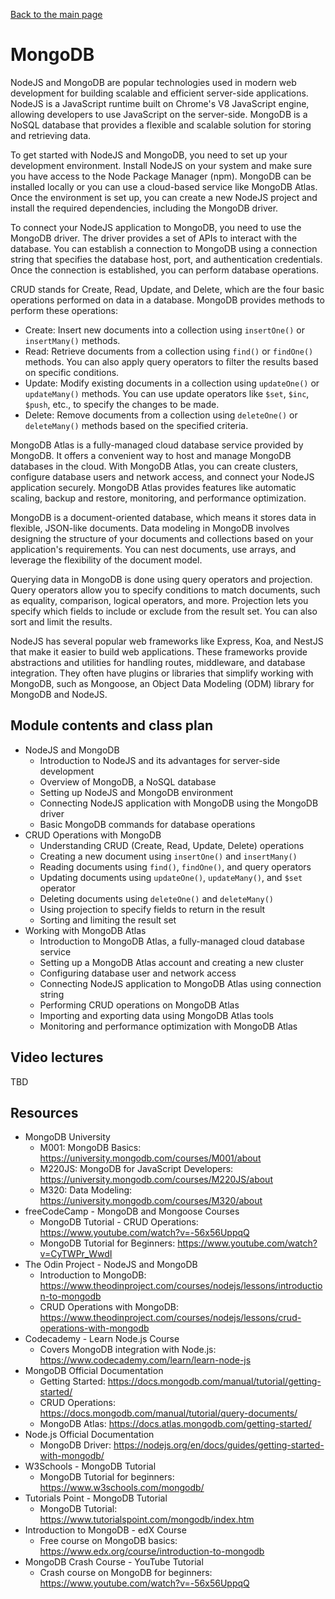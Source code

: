 [Back to the main page](https://github.com/NicholasCaporusso/education-oer-full-stack-development)

# MongoDB
NodeJS and MongoDB are popular technologies used in modern web development for building scalable and efficient server-side applications. NodeJS is a JavaScript runtime built on Chrome's V8 JavaScript engine, allowing developers to use JavaScript on the server-side. MongoDB is a NoSQL database that provides a flexible and scalable solution for storing and retrieving data.

To get started with NodeJS and MongoDB, you need to set up your development environment. Install NodeJS on your system and make sure you have access to the Node Package Manager (npm). MongoDB can be installed locally or you can use a cloud-based service like MongoDB Atlas. Once the environment is set up, you can create a new NodeJS project and install the required dependencies, including the MongoDB driver.

To connect your NodeJS application to MongoDB, you need to use the MongoDB driver. The driver provides a set of APIs to interact with the database. You can establish a connection to MongoDB using a connection string that specifies the database host, port, and authentication credentials. Once the connection is established, you can perform database operations.

CRUD stands for Create, Read, Update, and Delete, which are the four basic operations performed on data in a database. MongoDB provides methods to perform these operations:
- Create: Insert new documents into a collection using `insertOne()` or `insertMany()` methods.
- Read: Retrieve documents from a collection using `find()` or `findOne()` methods. You can also apply query operators to filter the results based on specific conditions.
- Update: Modify existing documents in a collection using `updateOne()` or `updateMany()` methods. You can use update operators like `$set`, `$inc`, `$push`, etc., to specify the changes to be made.
- Delete: Remove documents from a collection using `deleteOne()` or `deleteMany()` methods based on the specified criteria.

MongoDB Atlas is a fully-managed cloud database service provided by MongoDB. It offers a convenient way to host and manage MongoDB databases in the cloud. With MongoDB Atlas, you can create clusters, configure database users and network access, and connect your NodeJS application securely. MongoDB Atlas provides features like automatic scaling, backup and restore, monitoring, and performance optimization.

MongoDB is a document-oriented database, which means it stores data in flexible, JSON-like documents. Data modeling in MongoDB involves designing the structure of your documents and collections based on your application's requirements. You can nest documents, use arrays, and leverage the flexibility of the document model.

Querying data in MongoDB is done using query operators and projection. Query operators allow you to specify conditions to match documents, such as equality, comparison, logical operators, and more. Projection lets you specify which fields to include or exclude from the result set. You can also sort and limit the results.

NodeJS has several popular web frameworks like Express, Koa, and NestJS that make it easier to build web applications. These frameworks provide abstractions and utilities for handling routes, middleware, and database integration. They often have plugins or libraries that simplify working with MongoDB, such as Mongoose, an Object Data Modeling (ODM) library for MongoDB and NodeJS.

## Module contents and class plan
- NodeJS and MongoDB
  - Introduction to NodeJS and its advantages for server-side development
  - Overview of MongoDB, a NoSQL database
  - Setting up NodeJS and MongoDB environment
  - Connecting NodeJS application with MongoDB using the MongoDB driver
  - Basic MongoDB commands for database operations
- CRUD Operations with MongoDB
  - Understanding CRUD (Create, Read, Update, Delete) operations
  - Creating a new document using `insertOne()` and `insertMany()`
  - Reading documents using `find()`, `findOne()`, and query operators
  - Updating documents using `updateOne()`, `updateMany()`, and `$set` operator
  - Deleting documents using `deleteOne()` and `deleteMany()`
  - Using projection to specify fields to return in the result
  - Sorting and limiting the result set
- Working with MongoDB Atlas
  - Introduction to MongoDB Atlas, a fully-managed cloud database service
  - Setting up a MongoDB Atlas account and creating a new cluster
  - Configuring database user and network access
  - Connecting NodeJS application to MongoDB Atlas using connection string
  - Performing CRUD operations on MongoDB Atlas
  - Importing and exporting data using MongoDB Atlas tools
  - Monitoring and performance optimization with MongoDB Atlas

## Video lectures
TBD


## Resources
- MongoDB University
  - M001: MongoDB Basics: https://university.mongodb.com/courses/M001/about
  - M220JS: MongoDB for JavaScript Developers: https://university.mongodb.com/courses/M220JS/about
  - M320: Data Modeling: https://university.mongodb.com/courses/M320/about
- freeCodeCamp - MongoDB and Mongoose Courses
  - MongoDB Tutorial - CRUD Operations: https://www.youtube.com/watch?v=-56x56UppqQ
  - MongoDB Tutorial for Beginners: https://www.youtube.com/watch?v=CyTWPr_WwdI
- The Odin Project - NodeJS and MongoDB
  - Introduction to MongoDB: https://www.theodinproject.com/courses/nodejs/lessons/introduction-to-mongodb
  - CRUD Operations with MongoDB: https://www.theodinproject.com/courses/nodejs/lessons/crud-operations-with-mongodb
- Codecademy - Learn Node.js Course
  - Covers MongoDB integration with Node.js: https://www.codecademy.com/learn/learn-node-js
- MongoDB Official Documentation
  - Getting Started: https://docs.mongodb.com/manual/tutorial/getting-started/
  - CRUD Operations: https://docs.mongodb.com/manual/tutorial/query-documents/
  - MongoDB Atlas: https://docs.atlas.mongodb.com/getting-started/
- Node.js Official Documentation
  - MongoDB Driver: https://nodejs.org/en/docs/guides/getting-started-with-mongodb/
- W3Schools - MongoDB Tutorial
  - MongoDB Tutorial for beginners: https://www.w3schools.com/mongodb/
- Tutorials Point - MongoDB Tutorial
  - MongoDB Tutorial: https://www.tutorialspoint.com/mongodb/index.htm
- Introduction to MongoDB - edX Course
  - Free course on MongoDB basics: https://www.edx.org/course/introduction-to-mongodb
- MongoDB Crash Course - YouTube Tutorial
  - Crash course on MongoDB for beginners: https://www.youtube.com/watch?v=-56x56UppqQ